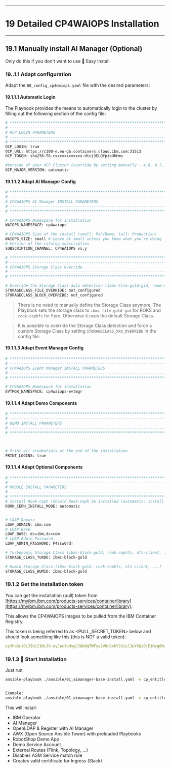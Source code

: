 ---------------------------------------------------------------
# 19 Detailed CP4WAIOPS Installation
---------------------------------------------------------------



## 19.1 Manually install AI Manager (Optional)

Only do this if you don't want to use 🐥 Easy Install



### 19..1.1 Adapt configuration

Adapt the `00_config_cp4waiops.yaml` file with the desired parameters:


#### 19.1.1.1 Automatic Login

The Playbook provides the means to automatically login to the cluster by filling out the following section of the config file:

```bash
# *************************************************************************************
# -------------------------------------------------------------------------------------
# OCP LOGIN PARAMETERS
# -------------------------------------------------------------------------------------
# *************************************************************************************
OCP_LOGIN: true
OCP_URL: https://c100-e.eu-gb.containers.cloud.ibm.com:31513
OCP_TOKEN: sha256~T6-cxxxxxxxxxxxx-dtuj3ELQfpioUhHms

#Version of your OCP Cluster (override by setting manually - 4.6, 4.7,...)
OCP_MAJOR_VERSION: automatic
```

<div style="page-break-after: always;"></div>

#### 19.1.1.2 Adapt AI Manager Config

```bash
# *************************************************************************************
# -------------------------------------------------------------------------------------
# CP4WAIOPS AI Manager INSTALL PARAMETERS
# -------------------------------------------------------------------------------------
# *************************************************************************************

# CP4WAIOPS Namespace for installation
WAIOPS_NAMESPACE: cp4waiops

# CP4WAIOPS Size of the install (small: PoC/Demo, tall: Production)
WAIOPS_SIZE: small # Leave at small unless you know what you're doing
# Version of the catalog subscription
SUBSCRIPTION_CHANNEL: CP4WAIOPS vx.y

# *************************************************************************************
# -------------------------------------------------------------------------------------
# CP4WAIOPS Storage Class Override
# -------------------------------------------------------------------------------------
# *************************************************************************************

# Override the Storage Class auto detection (ibmc-file-gold-gid, rook-cephfs, nfs-client, ...)
STORAGECLASS_FILE_OVERRIDE: not_configured
STORAGECLASS_BLOCK_OVERRIDE: not_configured

```


> There is no need to manually define the Storage Class anymore.
> The Playbook sets the storage class to `ibmc-file-gold-gid` for ROKS and `rook-cephfs` for Fyre.
> Otherwise it uses the default Storage Class.

> It is possible to override the Storage Class detection and force a custom Storage Class by setting `STORAGECLASS_XXX_OVERRIDE` in the config file.


<div style="page-break-after: always;"></div>



#### 19.1.1.3 Adapt Event Manager Config


```bash
# *************************************************************************************
# -------------------------------------------------------------------------------------
# CP4WAIOPS Event Manager INSTALL PARAMETERS
# -------------------------------------------------------------------------------------
# *************************************************************************************

# CP4WAIOPS Namespace for installation
EVTMGR_NAMESPACE: cp4waiops-evtmgr

```
<div style="page-break-after: always;"></div>

#### 19.1.1.4 Adapt Demo Components

```bash
# *************************************************************************************
# -------------------------------------------------------------------------------------
# DEMO INSTALL PARAMETERS
# -------------------------------------------------------------------------------------
# *************************************************************************************



# Print all credentials at the end of the installation
PRINT_LOGINS: true


```

<div style="page-break-after: always;"></div>

#### 19.1.1.4 Adapt Optional Components

```bash
# ******************************************************************************
# ------------------------------------------------------------------------------
# MODULE INSTALL PARAMETERS
# ------------------------------------------------------------------------------
# ******************************************************************************
# Install Rook-Ceph (Should Rook-Ceph be installed (automatic: install when on IBM Fyre) (enable, automatic, disable))
ROOK_CEPH_INSTALL_MODE: automatic


# LDAP Domain
LDAP_DOMAIN: ibm.com
# LDAP Base
LDAP_BASE: dc=ibm,dc=com
# LDAP Admin Password
LDAP_ADMIN_PASSWORD: P4ssw0rd!

# Turbonomic Storage Class (ibmc-block-gold, rook-cephfs, nfs-client, ...)
STORAGE_CLASS_TURBO: ibmc-block-gold

# Humio Storage Class (ibmc-block-gold, rook-cephfs, nfs-client, ...)
STORAGE_CLASS_HUMIO: ibmc-block-gold


```

<div style="page-break-after: always;"></div>

### 19.1.2 Get the installation token

You can get the installation (pull) token from [https://myibm.ibm.com/products-services/containerlibrary](https://myibm.ibm.com/products-services/containerlibrary).

This allows the CP4WAIOPS images to be pulled from the IBM Container Registry.

This token is being referred to as <PULL_SECRET_TOKEN> below and should look something like this (this is NOT a valid token):

```yaml
eyJhbGciOiJIUzI1NiJ9.eyJpc3adsgJJQk0gTWFya2V0cGxhY2UiLCJpYXQiOjE1Nzg0NzQzMjgsImp0aSI6IjRjYTM3gsdgdMzExNjQxZDdiMDJhMjRmMGMxMWgdsmZhIn0.Z-rqfSLJA-R-ow__tI3RmLx4mssdggdabvdcgdgYEkbYY  
```

<div style="page-break-after: always;"></div>

### 19.1.3 🚀 Start installation

Just run:

```bash
ansible-playbook ./ansible/01_aimanager-base-install.yaml -e cp_entitlement_key=<REGISTRY_TOKEN> 


Example:
ansible-playbook ./ansible/01_aimanager-base-install.yaml -e cp_entitlement_key=eyJhbGciOiJIUzI1NiJ9.eyJpc3adsgJJQk0gTWFya2V0cGxhY2UiLCJpYXQiOjE1Nzg0NzQzMjgsImp0aSI6IjRjYTM3gsdgdMzExNjQxZDdiMDJhMjRmMGMxMWgdsmZhIn0.Z-rqfSLJA-R-ow__tI3RmLx4mssdggdabvdcgdgYEkbYY
```

This will install:

- IBM Operator
- AI Manager
- OpenLDAP & Register with AI Manager
- AWX (Open Source Ansible Tower) with preloaded Playbooks
- RobotShop Demo App
- Demo Service Account 
- External Routes (Flink, Topology, ...)
- Disables ASM Service match rule 
- Creates valid certificate for Ingress (Slack) 


<div style="page-break-after: always;"></div>

